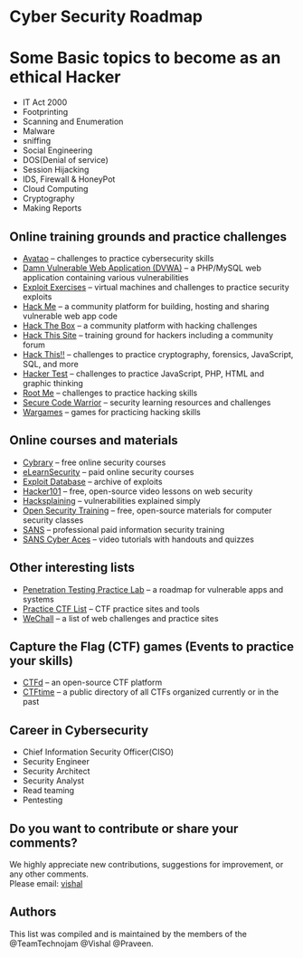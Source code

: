 # Cyber Security Roadmap
# Some Basic topics to become as an ethical Hacker

* IT Act 2000
* Footprinting
* Scanning and Enumeration
* Malware
* sniffing
* Social Engineering
* DOS(Denial of service)
* Session Hijacking
* IDS, Firewall & HoneyPot
* Cloud Computing
* Cryptography
* Making Reports


## Online training grounds and practice challenges

* [Avatao](https://avatao.com/) – challenges to practice cybersecurity skills
* [Damn Vulnerable Web Application (DVWA)](http://www.dvwa.co.uk/) – a PHP/MySQL web application containing various vulnerabilities
* [Exploit Exercises](https://exploit-exercises.com/) – virtual machines and challenges to practice security exploits
* [Hack Me](https://hack.me/) – a community platform for building, hosting and sharing vulnerable web app code
* [Hack The Box](https://www.hackthebox.eu/) – a community platform with hacking challenges
* [Hack This Site](https://www.hackthissite.org/) – training ground for hackers including a community forum
* [Hack This!!](https://www.hackthis.co.uk/) – challenges to practice cryptography, forensics, JavaScript, SQL, and more
* [Hacker Test](http://www.hackertest.net/) – challenges to practice JavaScript, PHP, HTML and graphic thinking
* [Root Me](https://www.root-me.org) – challenges to practice hacking skills
* [Secure Code Warrior](https://portal.securecodewarrior.com/#/intro-splash) – security learning resources and challenges
* [Wargames](http://overthewire.org/wargames/) – games for practicing hacking skills

## Online courses and materials

* [Cybrary](https://www.cybrary.it/) – free online security courses
* [eLearnSecurity](https://www.elearnsecurity.com/) – paid online security courses
* [Exploit Database](https://www.exploit-db.com/) – archive of exploits
* [Hacker101](https://www.hacker101.com/) – free, open-source video lessons on web security
* [Hacksplaining](https://www.hacksplaining.com/lessons) – vulnerabilities explained simply
* [Open Security Training](http://www.opensecuritytraining.info/) – free, open-source materials for computer security classes
* [SANS](https://www.sans.org/) – professional paid information security training
* [SANS Cyber Aces](https://tutorials.cyberaces.org/) – video tutorials with handouts and quizzes

## Other interesting lists

* [Penetration Testing Practice Lab](http://www.amanhardikar.com/mindmaps/PracticeUrls.html) – a roadmap for vulnerable apps and systems
* [Practice CTF List](http://captf.com/practice-ctf/) – CTF practice sites and tools
* [WeChall](https://www.wechall.net/active_sites) – a list of web challenges and practice sites

## Capture the Flag (CTF) games (Events to practice your skills)

* [CTFd](https://ctfd.io/) – an open-source CTF platform
* [CTFtime](https://ctftime.org/) – a public directory of all CTFs organized currently or in the past

## Career in Cybersecurity

* Chief Information Security Officer(CISO)
* Security Engineer
* Security Architect
* Security Analyst
* Read teaming
* Pentesting


## Do you want to contribute or share your comments?

We highly appreciate new contributions, suggestions for improvement, or any other comments.  
Please email: [vishal](mailto:vishalkumar770@rocketmail.com)

## Authors

This list was compiled and is maintained by the members of the @TeamTechnojam @Vishal @Praveen.



